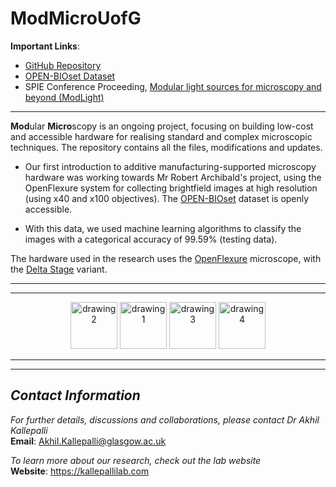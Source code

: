 # **ModMicroUofG**

**Important Links**: 
- [GitHub Repository](https://github.com/AkhilKallepalli/ModMicroUofG/tree/260d3f88ae4605c2fc237944587647aae78d652a/Phase%201%20(Microscope%20and%20ML))
- [OPEN-BIOset Dataset](http://dx.doi.org/10.5525/gla.researchdata.1149)
- SPIE Conference Proceeding, [Modular light sources for microscopy and beyond (ModLight)](https://doi.org/10.1117/12.2599435)
---

**Mod**ular **Micro**scopy is an ongoing project, focusing on building low-cost and accessible hardware for realising standard and complex microscopic techniques. The repository contains all the files, modifications and updates. 

- Our first introduction to additive manufacturing-supported microscopy hardware was working towards Mr Robert Archibald's project, using the OpenFlexure system for collecting brightfield images at high resolution (using x40 and x100 objectives). The [OPEN-BIOset](http://dx.doi.org/10.5525/gla.researchdata.1149) dataset is openly accessible. 

- With this data, we used machine learning algorithms to classify the images with a categorical accuracy of 99.59% (testing data). 

The hardware used in the research uses the [OpenFlexure](https://openflexure.org/) microscope, with the [Delta Stage](https://openflexure.org/projects/deltastage/) variant. 

---
---

<p align="center">
<img src="https://kallepallilab.files.wordpress.com/2021/11/university-of-glasgow.png" alt="drawing2" height="75"/> <img src="https://kallepallilab.files.wordpress.com/2021/11/photonics-logo-trans-tagline.png" alt="drawing1" height="75"/> <img src="https://kallepallilab.files.wordpress.com/2021/11/50648064147_f136084fee_o.jpeg" alt="drawing3" height="75"/> <img src="https://kallepallilab.files.wordpress.com/2021/11/iddacyxk.jpeg" alt="drawing4" height="75"/> 
</p>

---
---

## *Contact Information*

*For further details, discussions and collaborations, please contact Dr Akhil Kallepalli*\
**Email**: Akhil.Kallepalli@glasgow.ac.uk

*To learn more about our research, check out the lab website*\
**Website**: https://kallepallilab.com 